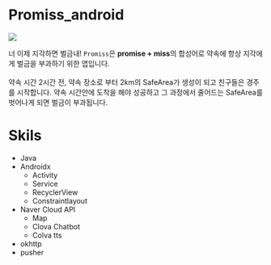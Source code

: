 # Promiss_android

<img src="https://blogfiles.pstatic.net/MjAyMDEwMjJfMjU1/MDAxNjAzMzUxMzkwNTI1.jw1liASQGAkyu89K_QvLWK26dOJ-PG5ucc8YzFNAX1Qg.00DlB89Nzo0yny1_cAq-dLSkENphrPBXmWNtIT-KjMMg.PNG.jaeryo2357/KakaoTalk_20201002_012416102.png">

너 이제 지각하면 벌금내!   `Promiss`은 **promise + miss**의 합성어로 약속에 항상 지각에게 벌금을 부과하기 위한 앱입니다.<br></br>
약속 시간 2시간 전, 약속 장소로 부터 2km의 SafeArea가 생성이 되고 친구들은 경주를 시작합니다. 약속 시간안에 도착을 해야 성공하고 그 과정에서 줄어드는 SafeArea를 벗어나게 되면 벌금이 부과됩니다.

# Skils

- Java
- Androidx
  - Activity
  - Service
  - RecyclerView
  - Constraintlayout
- Naver Cloud API
  - Map
  - Clova Chatbot
  - Colva tts
- okhttp
- pusher
